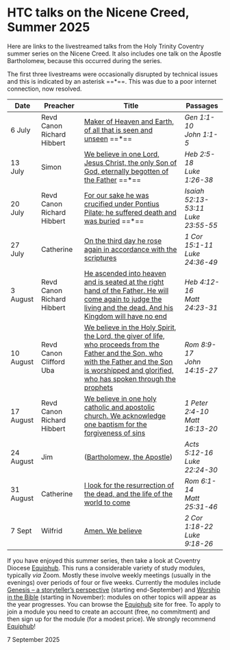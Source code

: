 # HTC talks on the Nicene Creed, Summer 2025

Here are links to the livestreamed talks from the Holy Trinity Coventry summer series on the Nicene Creed. It also includes one talk on the Apostle Bartholomew, because this occurred during the series. 

The first three livestreams were occasionally disrupted by technical issues and this is indicated by an asterisk ==*==. This was due to a poor internet connection, now resolved.

| Date      | Preacher                   | Title                                                        | Passages                                |
| --------- | -------------------------- | ------------------------------------------------------------ | --------------------------------------- |
| 6 July    | Revd Canon Richard Hibbert | [Maker of Heaven and Earth, of all that is seen and unseen](https://www.youtube.com/live/l-45yM_GNms?si=wk6ocHiSHfZPlt00&t=1210) ==*== | *Gen 1:1-10<br />John 1:1-5*            |
| 13 July   | Simon                      | [We believe in one Lord, Jesus Christ, the only Son of God, eternally begotten of the Father](https://www.youtube.com/live/EYe4IHyqdjk?si=R-8AhM5MBV8qljN_&t=2443) ==*== | *Heb 2:5-18<br />Luke 1:26-38*          |
| 20 July   | Revd Canon Richard Hibbert | [For our sake he was crucified under Pontius Pilate; he suffered death and was buried](https://www.youtube.com/live/a8zxshMZwv8?si=nXYUIEVxQpocAe6p&t=1383) ==*== | *Isaiah 52:13-53:11<br />Luke 23:55-55* |
| 27 July   | Catherine                  | [On the third day he rose again in accordance with the scriptures](https://www.youtube.com/live/SsKJRd05lYo?si=jeNiAWMfYPZgP0sr&t=1525) | *1 Cor 15:1-11<br />Luke 24:36-49*      |
| 3 August  | Revd Canon Richard Hibbert | [He ascended into heaven and is seated at the right hand of the Father. He will come again to judge the living and the dead. And his Kingdom will have no end](https://www.youtube.com/live/H7Gfc4avRkY?si=gw_PZBK0RFV7iGPg&t=1283) | *Heb 4:12-16<br />Matt 24:23-31*        |
| 10 August | Revd Canon Clifford Uba    | [We believe in the Holy Spirit, the Lord, the giver of life, who proceeds from the Father and the Son, who with the Father and the Son is worshipped and glorified, who has spoken through the prophets](https://www.youtube.com/live/bZgNlecr3v0?si=dkS9dYfgQ2cSLzfh&t=1415) | *Rom 8:9-17<br />John 14:15-27*         |
| 17 August | Revd Canon Richard Hibbert | [We believe in one holy catholic and apostolic church. We acknowledge one baptism for the forgiveness of sins](https://www.youtube.com/live/BDf8gDWdK-k?si=iQghWrtzy9niEeIh&t=1654) | *1 Peter 2:4-10<br />Matt 16:13-20*     |
| 24 August | Jim                        | ([Bartholomew, the Apostle](https://www.youtube.com/live/w_6PGaC7Daw?si=atB7l-aPOUcollT6&t=1794)) | *Acts 5:12-16<br />Luke 22:24-30*       |
| 31 August | Catherine                  | [I look for the resurrection of the dead, and the life of the world to come](https://www.youtube.com/live/21hJS1OmbYY?si=M1dOXiJXm6wjUA3G&t=1896) | *Rom 6:1-14<br />Matt 25:31-46*         |
| 7 Sept    | Wilfrid                    | [Amen. We believe](https://www.youtube.com/live/HScydDOek1o?si=PXgt76g4_a5PO1LW&t=1384) | *2 Cor 1:18-22 <br />Luke 9:18-26*      |

If you have enjoyed this summer series, then take a look at Coventry Diocese [Equiphub](https://www.equiphub.org.uk/). This runs a considerable variety of study modules, typically *via* Zoom. Mostly these involve weekly meetings (usually in the evenings) over periods of four or five weeks. Currently the modules include [Genesis – a storyteller’s perspective](https://www.equiphub.org.uk/courses-events-and-resources/genesis-storyteller-2025/) (starting end-September) and [Worship in the Bible](https://www.equiphub.org.uk/courses-events-and-resources/worship-in-the-bible-2025/) (starting in November): modules on other topics will appear as the year progresses. You can browse the [Equiphub](https://www.equiphub.org.uk/) site for free. To apply to join a module you need to create an account (free, no commitment) and then sign up for the module (for a modest price). We strongly recommend [Equiphub](https://www.equiphub.org.uk/)!

7 September 2025
